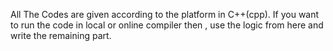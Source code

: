 All The Codes are given according to the platform in C++(cpp). If you want to run the code in local or online compiler then , use the logic from here and write the remaining part.
